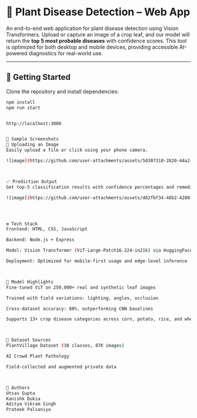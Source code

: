 # 🌿 Plant Disease Detection – Web App

An end-to-end web application for plant disease detection using Vision Transformers. Upload or capture an image of a crop leaf, and our model will return the **top 5 most probable diseases** with confidence scores. This tool is optimized for both desktop and mobile devices, providing accessible AI-powered diagnostics for real-world use.

---

## 🚀 Getting Started

Clone the repository and install dependencies:

```bash
npm install
npm run start


http://localhost:3000


🧪 Sample Screenshots
🔼 Uploading an Image
Easily upload a file or click using your phone camera.

![image](https://github.com/user-attachments/assets/50307310-2820-44a2-8111-3259caa1e2a7)



✅ Prediction Output
Get top-5 classification results with confidence percentages and remedies.

![image](https://github.com/user-attachments/assets/d62fbf34-48b2-4280-ba5e-57b633488e47)




⚙️ Tech Stack
Frontend: HTML, CSS, JavaScript

Backend: Node.js + Express

Model: Vision Transformer (ViT-Large-Patch16-224-in21k) via HuggingFace + Timm

Deployment: Optimized for mobile-first usage and edge-level inference



🧠 Model Highlights
Fine-tuned ViT on 250,000+ real and synthetic leaf images

Trained with field variations: lighting, angles, occlusion

Cross-dataset accuracy: 88%, outperforming CNN baselines

Supports 13+ crop disease categories across corn, potato, rice, and wheat



📂 Dataset Sources
PlantVillage Dataset (38 classes, 87K images)

AI Crowd Plant Pathology

Field-collected and augmented private data



🙌 Authors
Utsav Gupta
Kanishk Dukia
Aditya Vikram Singh
Prateek Palsaniya

